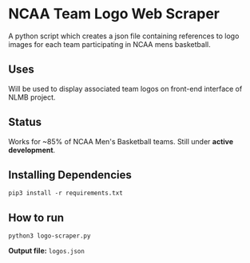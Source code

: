 # NCAA Team Logo Web Scraper

A python script which creates a json file containing references to logo images for each team participating in NCAA mens basketball.

## Uses
Will be used to display associated team logos on front-end interface of NLMB project.

## Status
Works for ~85% of NCAA Men's Basketball teams. Still under **active development**.

## Installing Dependencies
```
pip3 install -r requirements.txt
```

## How to run
```
python3 logo-scraper.py
```
**Output file:** ```logos.json```
